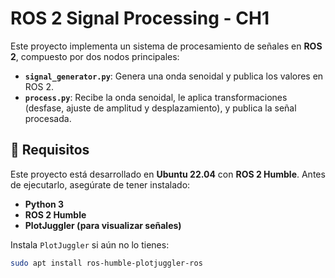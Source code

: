 # ROS 2 Signal Processing - CH1

Este proyecto implementa un sistema de procesamiento de señales en **ROS 2**, compuesto por dos nodos principales:
- **`signal_generator.py`**: Genera una onda senoidal y publica los valores en ROS 2.
- **`process.py`**: Recibe la onda senoidal, le aplica transformaciones (desfase, ajuste de amplitud y desplazamiento), y publica la señal procesada.

## 📌 Requisitos
Este proyecto está desarrollado en **Ubuntu 22.04** con **ROS 2 Humble**. Antes de ejecutarlo, asegúrate de tener instalado:
- **Python 3**
- **ROS 2 Humble**
- **PlotJuggler (para visualizar señales)**

Instala `PlotJuggler` si aún no lo tienes:
```bash
sudo apt install ros-humble-plotjuggler-ros
